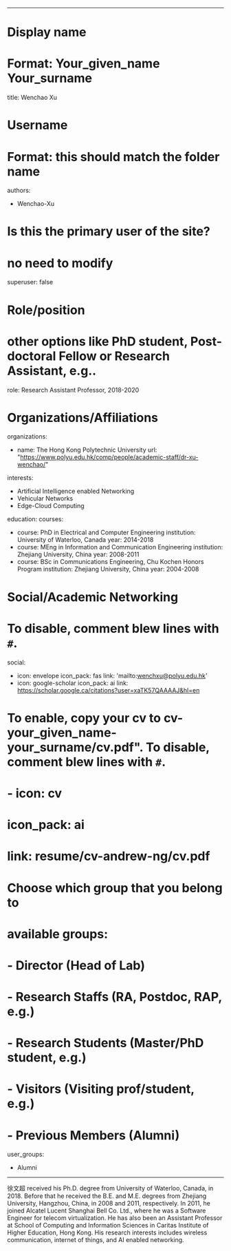 
---
# Display name
# Format: Your_given_name Your_surname 
title: Wenchao Xu

# Username
# Format: this should match the folder name
authors:
- Wenchao-Xu

# Is this the primary user of the site?
# no need to modify 
superuser: false

# Role/position
# other options like PhD student, Post-doctoral Fellow or Research Assistant, e.g..
role: Research Assistant Professor, 2018-2020

# Organizations/Affiliations
organizations:
- name: The Hong Kong Polytechnic University
  url: "https://www.polyu.edu.hk/comp/people/academic-staff/dr-xu-wenchao/"

interests:
- Artificial Intelligence enabled Networking
- Vehicular Networks
- Edge-Cloud Computing

education:
  courses:
  - course: PhD in Electrical and Computer Engineering
    institution: University of Waterloo, Canada
    year: 2014-2018
  - course: MEng in Information and Communication Engineering
    institution: Zhejiang University, China
    year: 2008-2011
  - course: BSc in Communications Engineering, Chu Kochen Honors Program
    institution: Zhejiang University, China
    year: 2004-2008

# Social/Academic Networking
# To disable, comment blew lines with `#`.
social:
- icon: envelope
  icon_pack: fas
  link: 'mailto:wenchxu@polyu.edu.hk'
- icon: google-scholar
  icon_pack: ai
  link: https://scholar.google.ca/citations?user=xaTK57QAAAAJ&hl=en


# To enable, copy your cv to cv-your_given_name-your_surname/cv.pdf". To disable, comment blew lines with `#`.
# - icon: cv
# icon_pack: ai
# link: resume/cv-andrew-ng/cv.pdf

# Choose which group that you belong to
#  available groups:
#  - Director (Head of Lab)
#  - Research Staffs (RA, Postdoc, RAP, e.g.)
#  - Research Students (Master/PhD student, e.g.)
#  - Visitors (Visiting prof/student, e.g.)
#  - Previous Members (Alumni)
user_groups:
- Alumni
---

徐文超 received his Ph.D. degree from University of Waterloo, Canada, in 2018. Before that he received the B.E. and M.E. degrees from Zhejiang University, Hangzhou, China, in 2008 and 2011, respectively. In 2011, he joined Alcatel Lucent Shanghai Bell Co. Ltd., where he was a Software Engineer for telecom virtualization. He has also been an Assistant Professor at School of Computing and Information Sciences in Caritas Institute of Higher Education, Hong Kong. His research interests includes wireless communication, internet of things, and AI enabled networking. 
